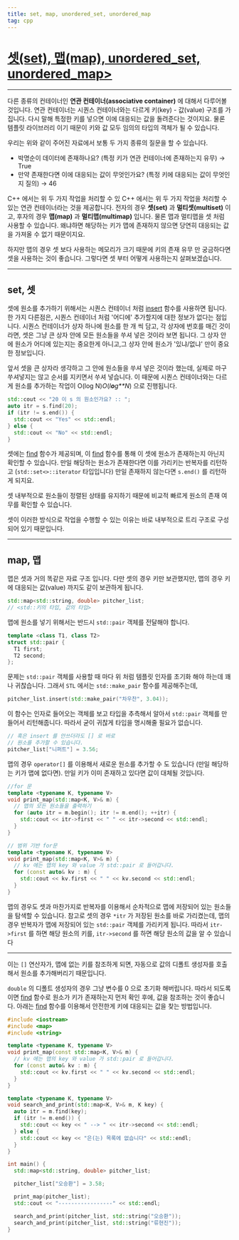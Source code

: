 ```yaml
---
title: set, map, unordered_set, unordered_map
tag: cpp
---
```




# [셋(set), 맵(map), unordered_set, unordered_map>](https://modoocode.com/224)

---

다른 종류의 컨테이너인 **연관 컨테이너(associative container)** 에 대해서 다루어볼 것입니다. 연관 컨테이너는 시퀀스 컨테이너와는 다르게 키(key) - 값(value) 구조를 가집니다. 다시 말해 특정한 키를 넣으면 이에 대응되는 값을 돌려준다는 것이지요. 물론 템플릿 라이브러리 이기 때문이 키와 값 모두 임의의 타입의 객체가 될 수 있습니다.

우리는 위와 같이 주어진 자료에서 보통 두 가지 종류의 질문을 할 수 있습니다.

- 박명순이 데이터에 존재하나요? (특정 키가 연관 컨테이너에 존재하는지 유무) → True
- 만약 존재한다면 이에 대응되는 값이 무엇인가요? (특정 키에 대응되는 값이 무엇인지 질의) → 46

C++ 에서는 위 두 가지 작업을 처리할 수 있 C++ 에서는 위 두 가지 작업을 처리할 수 있는 연관 컨테이너라는 것을 제공합니다. 전자의 경우 **셋(set)** 과 **멀티셋(multiset)** 이고, 후자의 경우 **맵(map)** 과 **멀티맵(multimap)** 입니다. 물론 맵과 멀티맵을 셋 처럼 사용할 수 있습니다. 왜냐하면 해당하는 키가 맵에 존재하지 않으면 당연히 대응되는 값을 가져올 수 없기 때문이지요.

하지만 맵의 경우 셋 보다 사용하는 메모리가 크기 때문에 키의 존재 유무 만 궁금하다면 셋을 사용하는 것이 좋습니다. 그렇다면 셋 부터 어떻게 사용하는지 살펴보겠습니다.

---

## set, 셋

셋에 원소를 추가하기 위해서는 시퀀스 컨테이너 처럼 [insert](https://modoocode.com/186) 함수를 사용하면 됩니다. 한 가지 다른점은, 시퀀스 컨테이너 처럼 '어디에' 추가할지에 대한 정보가 없다는 점입니다. 시퀀스 컨테이너가 상자 하나에 원소를 한 개 씩 담고, 각 상자에 번호를 매긴 것이라면, 셋은 그냥 큰 상자 안에 모든 원소들을 쑤셔 넣은 것이라 보면 됩니다. 그 상자 안에 원소가 어디에 있는지는 중요한게 아니고,그 상자 안에 원소가 '있냐/없냐' 만이 중요한 정보입니다.

앞서 셋을 큰 상자라 생각하고 그 안에 원소들을 쑤셔 넣은 것이라 했는데, 실제로 마구 쑤셔넣지는 않고 순서를 지키면서 쑤셔 넣습니다. 이 때문에 시퀀스 컨테이너와는 다르게 원소를 추가하는 작업이 O(log N)*O*(*l**o**g**N*) 으로 진행됩니다.

```cpp
std::cout << "20 이 s 의 원소인가요? :: ";
auto itr = s.find(20);
if (itr != s.end()) {
  std::cout << "Yes" << std::endl;
} else {
  std::cout << "No" << std::endl;
}
```

셋에는 [find](https://modoocode.com/241) 함수가 제공되며, 이 [find](https://modoocode.com/241) 함수를 통해 이 셋에 원소가 존재하는지 아닌지 확인할 수 있습니다. 만일 해당하는 원소가 존재한다면 이를 가리키는 반복자를 리턴하고 (`std::set<>::iterator` 타입입니다) 만일 존재하지 않는다면 `s.end()` 를 리턴하게 되지요.

셋 내부적으로 원소들이 정렬된 상태를 유지하기 때문에 비교적 빠르게 원소의 존재 여무를 확인할 수 있습니다.

셋이 이러한 방식으로 작업을 수행할 수 있는 이유는 바로 내부적으로 트리 구조로 구성되어 있기 때문입니다.



---

## map, 맵

맵은 셋과 거의 똑같은 자료 구조 입니다. 다만 셋의 경우 키만 보관했지만, 맵의 경우 키에 대응되는 값(value) 까지도 같이 보관하게 됩니다.

```cpp
std::map<std::string, double> pitcher_list;
// <std::키의 타입, 값의 타입> 
```

맵에 원소를 넣기 위해서는 반드시 `std::pair` 객체를 전달해야 합니다.

```cpp
template <class T1, class T2>
struct std::pair {
  T1 first;
  T2 second;
};
```

문제는 `std::pair` 객체를 사용할 때 마다 위 처럼 템플릿 인자를 초기화 해야 하는데 꽤나 귀찮습니다. 그래서 `STL` 에서는 `std::make_pair` 함수를 제공해주는데,

```cpp
pitcher_list.insert(std::make_pair("차우찬", 3.04));
```

이 함수는 인자로 들어오는 객체를 보고 타입을 추측해서 알아서 `std::pair` 객체를 만들어서 리턴해줍니다. 따라서 굳이 귀찮게 타입을 명시해줄 필요가 없습니다.

```cpp
// 혹은 insert 를 안쓰더라도 [] 로 바로
// 원소를 추가할 수 있습니다.
pitcher_list["니퍼트"] = 3.56;
```

맵의 경우 `operator[]` 를 이용해서 새로운 원소를 추가할 수 도 있습니다 (만일 해당하는 키가 맵에 없다면). 만일 키가 이미 존재하고 있다면 값이 대체될 것입니다.

```cpp
//for 문
template <typename K, typename V>
void print_map(std::map<K, V>& m) {
  // 맵의 모든 원소들을 출력하기
  for (auto itr = m.begin(); itr != m.end(); ++itr) {
    std::cout << itr->first << " " << itr->second << std::endl;
  }
}
```

```cpp
// 범위 기반 for문
template <typename K, typename V>
void print_map(std::map<K, V>& m) {
  // kv 에는 맵의 key 와 value 가 std::pair 로 들어갑니다.
  for (const auto& kv : m) {
    std::cout << kv.first << " " << kv.second << std::endl;
  }
}
```

맵의 경우도 셋과 마찬가지로 반복자를 이용해서 순차적으로 맵에 저장되어 있는 원소들을 탐색할 수 있습니다. 참고로 셋의 경우 `*itr` 가 저장된 원소를 바로 가리켰는데, 맵의 경우 반복자가 맵에 저장되어 있는 `std::pair` 객체를 가리키게 됩니다. 따라서 `itr->first` 를 하면 해당 원소의 키를, `itr->second` 를 하면 해당 원소의 값을 알 수 있습니다

---

이는 `[]` 연산자가, 맵에 없는 키를 참조하게 되면, 자동으로 값의 디폴트 생성자를 호출해서 원소를 추가해버리기 때문입니다.

`double` 의 디폴트 생성자의 경우 그냥 변수를 0 으로 초기화 해버립니다. 따라서 되도록이면 [find](https://modoocode.com/241) 함수로 원소가 키가 존재하는지 먼저 확인 후에, 값을 참조하는 것이 좋습니다. 아래는 [find](https://modoocode.com/241) 함수를 이용해서 안전한게 키에 대응되는 값을 찾는 방법입니다.

```cpp
#include <iostream>
#include <map>
#include <string>

template <typename K, typename V>
void print_map(const std::map<K, V>& m) {
  // kv 에는 맵의 key 와 value 가 std::pair 로 들어갑니다.
  for (const auto& kv : m) {
    std::cout << kv.first << " " << kv.second << std::endl;
  }
}

template <typename K, typename V>
void search_and_print(std::map<K, V>& m, K key) {
  auto itr = m.find(key);
  if (itr != m.end()) {
    std::cout << key << " --> " << itr->second << std::endl;
  } else {
    std::cout << key << "은(는) 목록에 없습니다" << std::endl;
  }
}

int main() {
  std::map<std::string, double> pitcher_list;

  pitcher_list["오승환"] = 3.58;

  print_map(pitcher_list);
  std::cout << "-----------------" << std::endl;

  search_and_print(pitcher_list, std::string("오승환"));
  search_and_print(pitcher_list, std::string("류현진"));
}
```





